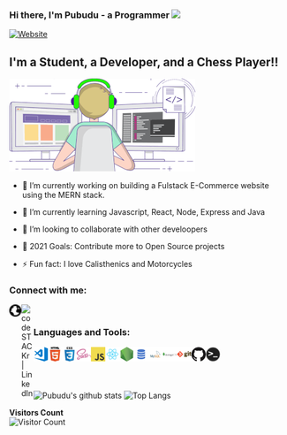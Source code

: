 ### Hi there, I'm Pubudu - a Programmer <img src="https://media.giphy.com/media/hvRJCLFzcasrR4ia7z/giphy.gif" width="25px">   
[![Website](https://img.shields.io/website?label=pubudu20.com&style=for-the-badge&url=https%3A%2F%2Fcodestackr.com)](https://pubudu20.github.io/)

## I'm a Student, a Developer, and a Chess Player!!

![enter image description here](https://github.com/pubudu20/pubudu20/blob/main/img/coding-freak.gif)

- 🔭 I’m currently working on building a Fulstack E-Commerce website using the MERN stack.

- 🌱 I’m currently learning  Javascript, React, Node, Express and Java

- 👯 I’m looking to collaborate with other develoopers

- 🥅 2021 Goals: Contribute more to Open Source projects

- ⚡ Fun fact: I love Calisthenics and Motorcycles

### Connect with me:

[<img align="left" alt="codeSTACKr.com" width="22px" src="https://raw.githubusercontent.com/iconic/open-iconic/master/svg/globe.svg" />][website]
[<img align="left" alt="codeSTACKr | LinkedIn" width="22px" src="https://cdn.jsdelivr.net/npm/simple-icons@v3/icons/linkedin.svg" />][linkedin]

<br />

### Languages and Tools:

<img align="left" alt="Visual Studio Code" width="26px" src="https://raw.githubusercontent.com/github/explore/80688e429a7d4ef2fca1e82350fe8e3517d3494d/topics/visual-studio-code/visual-studio-code.png" />
<img align="left" alt="HTML5" width="26px" src="https://raw.githubusercontent.com/github/explore/80688e429a7d4ef2fca1e82350fe8e3517d3494d/topics/html/html.png" />
<img align="left" alt="CSS3" width="26px" src="https://raw.githubusercontent.com/github/explore/80688e429a7d4ef2fca1e82350fe8e3517d3494d/topics/css/css.png" />
<img align="left" alt="Sass" width="26px" src="https://raw.githubusercontent.com/github/explore/80688e429a7d4ef2fca1e82350fe8e3517d3494d/topics/sass/sass.png" />
<img align="left" alt="JavaScript" width="26px" src="https://raw.githubusercontent.com/github/explore/80688e429a7d4ef2fca1e82350fe8e3517d3494d/topics/javascript/javascript.png" />
<img align="left" alt="React" width="26px" src="https://raw.githubusercontent.com/github/explore/80688e429a7d4ef2fca1e82350fe8e3517d3494d/topics/react/react.png" />
<img align="left" alt="Node.js" width="26px" src="https://raw.githubusercontent.com/github/explore/80688e429a7d4ef2fca1e82350fe8e3517d3494d/topics/nodejs/nodejs.png" />
<img align="left" alt="SQL" width="26px" src="https://raw.githubusercontent.com/github/explore/80688e429a7d4ef2fca1e82350fe8e3517d3494d/topics/sql/sql.png" />
<img align="left" alt="MySQL" width="26px" src="https://raw.githubusercontent.com/github/explore/80688e429a7d4ef2fca1e82350fe8e3517d3494d/topics/mysql/mysql.png" />
<img align="left" alt="MongoDB" width="26px" src="https://raw.githubusercontent.com/github/explore/80688e429a7d4ef2fca1e82350fe8e3517d3494d/topics/mongodb/mongodb.png" />
<img align="left" alt="Git" width="26px" src="https://raw.githubusercontent.com/github/explore/80688e429a7d4ef2fca1e82350fe8e3517d3494d/topics/git/git.png" />
<img align="left" alt="GitHub" width="26px" src="https://raw.githubusercontent.com/github/explore/78df643247d429f6cc873026c0622819ad797942/topics/github/github.png" />
<img align="left" alt="Terminal" width="26px" src="https://raw.githubusercontent.com/github/explore/80688e429a7d4ef2fca1e82350fe8e3517d3494d/topics/terminal/terminal.png" />

<br />
<br />

[website]: https://pubudu20.github.io
[linkedin]: https://www.linkedin.com/in/pubudu-palihakkara-0b783a15a/
<br />


![Pubudu's github stats](https://github-readme-stats.vercel.app/api?username=pubudu20&show_icons=true&include_all_commits=true&hide_border=true)
![Top Langs](https://github-readme-stats.vercel.app/api/top-langs/?username=pubudu20&layout=compact)

<!--<img width="60%" src="https://github-readme-stats.vercel.app/api?username=pubudu20&show_icons=true&include_all_commits=true" />-->

<!--<img width="50%" src="https://github-readme-stats.anuraghazra1.vercel.app/api/top-langs/?username=pubudu20&layout=compact" />
-->

**Visitors Count** <br />
![Visitor Count](https://profile-counter.glitch.me/{pubudu20}/count.svg)

<!--
**pubudu20/pubudu20** is a ✨ _special_ ✨ repository because its `README.md` (this file) appears on your GitHub profile.

Here are some ideas to get you started:👋
&theme=chartreuse-dark

&hide_border=true
- 🔭 I’m currently working on ...
- 🌱 I’m currently learning ...
- 👯 I’m looking to collaborate on ...
- 🤔 I’m looking for help with ...
- 💬 Ask me about ...
- 📫 How to reach me: ...
- 😄 Pronouns: ...
- ⚡ Fun fact: ...
-->
